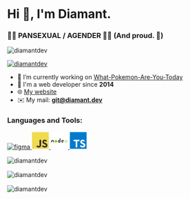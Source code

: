 <h1>Hi 👋, I'm Diamant.</h1>
<h3>🏳️‍🌈 PANSEXUAL / AGENDER 🏳️‍🌈 (And proud. 💜)</h3>

<p> <img src="https://komarev.com/ghpvc/?username=diamantdev&label=Profile%20views&color=b69bc9&style=flat-square" alt="diamantdev" /> </p>

<p> <a href="https://github.com/ryo-ma/github-profile-trophy"><img src="https://github-profile-trophy.vercel.app/?username=diamantdev" alt="diamantdev" /></a> </p>

- 🔭 I’m currently working on [What-Pokemon-Are-You-Today](https://github.com/diamantdev/What-Pokemon-Are-You-Today)
- 📆 I'm a web developer since **2014**
- 🌐 [My website](https://diamant.dev)
- ✉️ My mail: **git@diamant.dev**


<h3 align="left">Languages and Tools:</h3>
<p align="left"> <a href="https://www.figma.com/" target="_blank"> <img src="https://www.vectorlogo.zone/logos/figma/figma-icon.svg" alt="figma" width="40" height="40"/> </a> <a href="https://developer.mozilla.org/en-US/docs/Web/JavaScript" target="_blank"> <img src="https://raw.githubusercontent.com/devicons/devicon/master/icons/javascript/javascript-original.svg" alt="javascript" width="40" height="40"/> </a> <a href="https://nodejs.org" target="_blank"> <img src="https://raw.githubusercontent.com/devicons/devicon/master/icons/nodejs/nodejs-original-wordmark.svg" alt="nodejs" width="40" height="40"/> </a> <a href="https://www.typescriptlang.org/" target="_blank"> <img src="https://raw.githubusercontent.com/devicons/devicon/master/icons/typescript/typescript-original.svg" alt="typescript" width="40" height="40"/> </a> </p>

<p align="left"><img align="center" src="https://github-readme-stats.vercel.app/api/top-langs?username=diamantdev&show_icons=true&theme=dracula&hide_border=true&locale=en&layout=compact" alt="diamantdev" /></p>

<p align="left"><img align="center" src="https://github-readme-stats.vercel.app/api?username=diamantdev&show_icons=true&theme=dracula&title_color=ffffff&text_color=ededed&bg_color=1a1a1a&hide_border=true&locale=en" alt="diamantdev" /></p>

<p align="left"><img align="center" src="https://github-readme-streak-stats.herokuapp.com/?user=diamantdev&theme=dark" alt="diamantdev" /></p>
